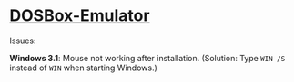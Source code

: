 # [DOSBox-Emulator](https://overdueweevil2-org.github.io/DOSBox-Emulator#EmulatorZ)

Issues:

**Windows 3.1**: Mouse not working after installation. (Solution: Type ``WIN /S`` instead of ``WIN`` when starting Windows.)
